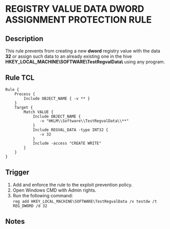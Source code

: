 # REGISTRY VALUE DATA DWORD ASSIGNMENT PROTECTION RULE

## Description
This rule prevents from creating a new **dword** registry value with the data **32** or assign such data to an already existing one in the hive **HKEY_LOCAL_MACHINE\\SOFTWARE\\TestRegvalData\\** using any program.

## Rule TCL
```
Rule {
    Process {
        Include OBJECT_NAME { -v ** }
    }
    Target {
        Match VALUE {
            Include OBJECT_NAME {
               -v "HKLM\\Software\\TestRegvalData\\**"
            }
            Include REGVAL_DATA -type INT32 {
               -v 32
            }
            Include -access "CREATE WRITE"
        }
    }
}
```

## Trigger
1. Add and enforce the rule to the exploit prevention policy.
1. Open Windows CMD with Admin rights.
1. Run the following command:<br>
`reg add HKEY_LOCAL_MACHINE\SOFTWARE\TestRegvalData /v testdw /t REG_DWORD /d 32`

## Notes